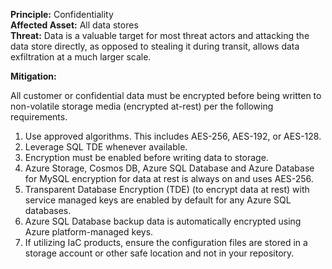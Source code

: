 **Principle:** Confidentiality  
**Affected Asset:** All data stores  
**Threat:** Data is a valuable target for most threat actors and attacking the data store directly, as opposed to stealing it during transit, allows data exfiltration at a much larger scale.

**Mitigation:**

All customer or confidential data must be encrypted before being written to non-volatile storage media (encrypted at-rest) per the following requirements.

1. Use approved algorithms. This includes AES-256, AES-192, or AES-128.
2. Leverage SQL TDE whenever available.
3. Encryption must be enabled before writing data to storage.
4. Azure Storage, Cosmos DB, Azure SQL Database and Azure Database for MySQL encryption for data at rest is always on and uses AES-256.
5. Transparent Database Encryption (TDE) (to encrypt data at rest) with service managed keys are enabled by default for any Azure SQL databases.
6. Azure SQL Database backup data is automatically encrypted using Azure platform-managed keys.
7. If utilizing IaC products, ensure the configuration files are stored in a storage account or other safe location and not in your repository.